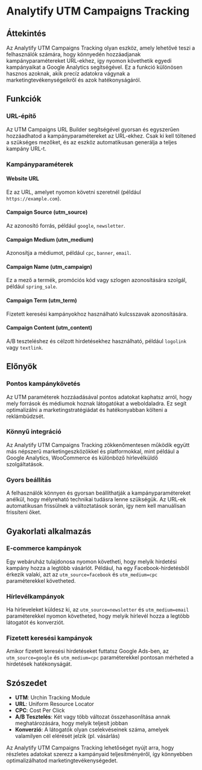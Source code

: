 # Analytify UTM Campaigns Tracking

## Áttekintés

Az Analytify UTM Campaigns Tracking olyan eszköz, amely lehetővé teszi a felhasználók számára, hogy könnyedén hozzáadjanak kampányparamétereket URL-ekhez, így nyomon követhetik egyedi kampányaikat a Google Analytics segítségével. Ez a funkció különösen hasznos azoknak, akik precíz adatokra vágynak a marketingtevékenységeikről és azok hatékonyságáról.

## Funkciók

### URL-építő

Az UTM Campaigns URL Builder segítségével gyorsan és egyszerűen hozzáadhatod a kampányparamétereket az URL-ekhez. Csak ki kell töltened a szükséges mezőket, és az eszköz automatikusan generálja a teljes kampány URL-t. 

### Kampányparaméterek

#### Website URL

Ez az URL, amelyet nyomon követni szeretnél (például `https://example.com`).

#### Campaign Source (utm_source)

Az azonosító forrás, például `google`, `newsletter`.

#### Campaign Medium (utm_medium)

Azonosítja a médiumot, például `cpc`, `banner`, `email`.

#### Campaign Name (utm_campaign)

Ez a mező a termék, promóciós kód vagy szlogen azonosítására szolgál, például `spring_sale`.

#### Campaign Term (utm_term)

Fizetett keresési kampányokhoz használható kulcsszavak azonosítására.

#### Campaign Content (utm_content)

A/B teszteléshez és célzott hirdetésekhez használható, például `logolink` vagy `textlink`.

## Előnyök

### Pontos kampánykövetés

Az UTM paraméterek hozzáadásával pontos adatokat kaphatsz arról, hogy mely források és médiumok hoznak látogatókat a weboldaladra. Ez segít optimalizálni a marketingstratégiádat és hatékonyabban költeni a reklámbüdzsét.

### Könnyű integráció

Az Analytify UTM Campaigns Tracking zökkenőmentesen működik együtt más népszerű marketingeszközökkel és platformokkal, mint például a Google Analytics, WooCommerce és különböző hírlevélküldő szolgáltatások.

### Gyors beállítás

A felhasználók könnyen és gyorsan beállíthatják a kampányparamétereket anélkül, hogy mélyreható technikai tudásra lenne szükségük. Az URL-ek automatikusan frissülnek a változtatások során, így nem kell manuálisan frissíteni őket.

## Gyakorlati alkalmazás

### E-commerce kampányok

Egy webáruház tulajdonosa nyomon követheti, hogy melyik hirdetési kampány hozza a legtöbb vásárlót. Például, ha egy Facebook-hirdetésből érkezik valaki, azt az `utm_source=facebook` és `utm_medium=cpc` paraméterekkel követheted.

### Hírlevélkampányok

Ha hírleveleket küldesz ki, az `utm_source=newsletter` és `utm_medium=email` paraméterekkel nyomon követheted, hogy melyik hírlevél hozza a legtöbb látogatót és konverziót.

### Fizetett keresési kampányok

Amikor fizetett keresési hirdetéseket futtatsz Google Ads-ben, az `utm_source=google` és `utm_medium=cpc` paraméterekkel pontosan mérheted a hirdetések hatékonyságát.

## Szószedet

- **UTM**: Urchin Tracking Module
- **URL**: Uniform Resource Locator
- **CPC**: Cost Per Click
- **A/B Tesztelés**: Két vagy több változat összehasonlítása annak meghatározására, hogy melyik teljesít jobban
- **Konverzió**: A látogatók olyan cselekvéseinek száma, amelyek valamilyen cél elérését jelzik (pl. vásárlás)

Az Analytify UTM Campaigns Tracking lehetőséget nyújt arra, hogy részletes adatokat szerezz a kampányaid teljesítményéről, így könnyebben optimalizálhatod marketingtevékenységedet.
